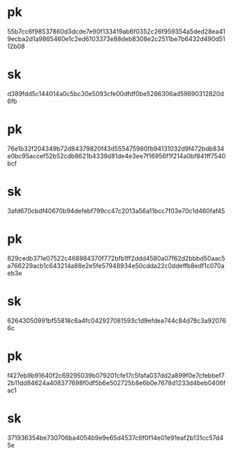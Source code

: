 # pk
55b7cc6f98537860d3dcde7e90f133419ab6f0352c26f959354a5ded28ea419ecba2d1a9865460e1c2ed6103373e88deb8308e2c2511be7b6432d490d5112b08
# sk
d389fdd5c144014a0c5bc30e5093cfe00dfdf0be5286306ad59890312820d6fb



# pk
76e1b32f204349b72d84379820f43d555475980fb94131032d9f472bdb834e0bc95accef52b52cdb8621b4339d81de4e3ee7f16956f1f214a0bf841ff7540bcf
# sk
3afd670cbdf40670b94defebf799cc47c2013a56a11bcc7f03e70c1d460faf45


# pk
829cedb371e07522c468984370f772bfb1ff2ddd4580a07f62d2bbbd50aac5a766229acb1c643214a88e2e5fe57948934e50cdda22c0ddeffb8edf1c070aeb3e
# sk
62643050991bf55818c6a4fc042927081593c1d9efdea744c84d78c3a920766c


# pk
f427eb9b91640f2c69295039b079201cfe17c5fafa037dd2a899f0e7cfebbef72b11dd84624a408377698f0df5b6e502725b8e6b0e7678d1233d4beb0406fac1
# sk
371936354be730706ba4054b9e9e65d4537c6f0f14e01e91eaf2b131cc57d45e